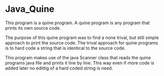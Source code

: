# Java_Quine
This program is a quine program.  A quine program is any program that prints its own source code.  

The purpose of this quine program was to find a none trival, but still simple approach to print the source code.  The trival approach for quine programs is to hard code a string that is identical to the source code.

This program makes use of the java Scanner class that reads the quine programs java file and prints it line by line.  This way even if more code is added later no edittig of a hard coded string is need.
